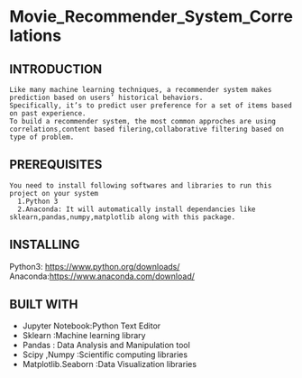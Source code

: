 # Movie_Recommender_System_Correlations

## INTRODUCTION
    Like many machine learning techniques, a recommender system makes prediction based on users’ historical behaviors. 
    Specifically, it’s to predict user preference for a set of items based on past experience.
    To build a recommender system, the most common approches are using correlations,content based filering,collaborative filtering based on type of problem.

## PREREQUISITES
    You need to install following softwares and libraries to run this project on your system
      1.Python 3
      2.Anaconda: It will automatically install dependancies like sklearn,pandas,numpy,matplotlib along with this package.

## INSTALLING
   Python3: https://www.python.org/downloads/  
   Anaconda:https://www.anaconda.com/download/
   
## BUILT WITH
   * Jupyter Notebook:Python Text Editor
   * Sklearn :Machine learning library
   * Pandas : Data Analysis and Manipulation tool
   * Scipy ,Numpy :Scientific computing libraries
   * Matplotlib.Seaborn :Data Visualization libraries
   
   
